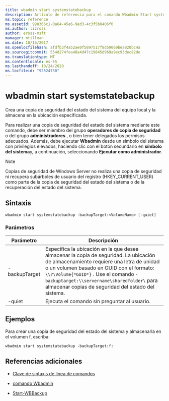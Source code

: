 ```yaml
---
title: wbadmin start systemstatebackup
description: Artículo de referencia para el comando Wbadmin Start systemstatebackup, que crea una copia de seguridad del estado del sistema del equipo local y la almacena en la ubicación especificada.
ms.topic: reference
ms.assetid: 998366c1-0a64-45e6-9ed3-4c3f5b8406f0
ms.author: lizross
author: eross-msft
manager: mtillman
ms.date: 10/16/2017
ms.openlocfilehash: afdfb3f4a52ae0f5897517f8d59069bea820bc4a
ms.sourcegitcommit: 554d274fea48a4d47c19845d969a9ec93dec82de
ms.translationtype: MT
ms.contentlocale: es-ES
ms.lasthandoff: 10/24/2020
ms.locfileid: "92524730"
---
```

# <a name="wbadmin-start-systemstatebackup"></a>wbadmin start systemstatebackup

Crea una copia de seguridad del estado del sistema del equipo local y la almacena en la ubicación especificada.

Para realizar una copia de seguridad del estado del sistema mediante este comando, debe ser miembro del grupo **operadores de copia de seguridad** o del grupo **administradores** , o bien tener delegados los permisos adecuados. Además, debe ejecutar **Wbadmin** desde un símbolo del sistema con privilegios elevados, haciendo clic con el botón secundario en **símbolo del sistema**y, a continuación, seleccionando **Ejecutar como administrador**.

> [!NOTE]
> Copias de seguridad de Windows Server no realiza una copia de seguridad ni recupera subárboles de usuario del registro (HKEY_CURRENT_USER) como parte de la copia de seguridad del estado del sistema o de la recuperación del estado del sistema.

## <a name="syntax"></a>Sintaxis

```
wbadmin start systemstatebackup -backupTarget:<VolumeName> [-quiet]
```

### <a name="parameters"></a>Parámetros

| Parámetro | Descripción |
|--|--|
| -backupTarget | Especifica la ubicación en la que desea almacenar la copia de seguridad. La ubicación de almacenamiento requiere una letra de unidad o un volumen basado en GUID con el formato: `\\?\Volume{*GUID*}` . Use el comando `-backuptarget:\\servername\sharedfolder\` para almacenar copias de seguridad del estado del sistema. |
| -quiet | Ejecuta el comando sin preguntar al usuario. |

## <a name="examples"></a>Ejemplos

Para crear una copia de seguridad del estado del sistema y almacenarla en el volumen f, escriba:

```
wbadmin start systemstatebackup -backupTarget:f:
```

## <a name="additional-references"></a>Referencias adicionales

- [Clave de sintaxis de línea de comandos](command-line-syntax-key.md)

- [comando Wbadmin](wbadmin.md)

- [Start-WBBackup](/powershell/module/windowserverbackup/Start-WBBackup)
